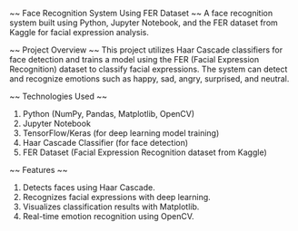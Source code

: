  ~~ Face Recognition System Using FER Dataset ~~
 A face recognition system built using Python, Jupyter Notebook, and the FER dataset from Kaggle for facial expression analysis.

 ~~ Project Overview ~~
This project utilizes Haar Cascade classifiers for face detection and trains a model using the FER (Facial Expression Recognition) dataset to classify facial expressions. The system can detect and recognize emotions such as happy, sad, angry, surprised, and neutral.

~~ Technologies Used ~~
1. Python (NumPy, Pandas, Matplotlib, OpenCV)
2. Jupyter Notebook
3. TensorFlow/Keras (for deep learning model training)
4. Haar Cascade Classifier (for face detection)
5. FER Dataset (Facial Expression Recognition dataset from Kaggle)

 ~~ Features ~~
1. Detects faces using Haar Cascade.
2. Recognizes facial expressions with deep learning.
3. Visualizes classification results with Matplotlib.
4. Real-time emotion recognition using OpenCV.
